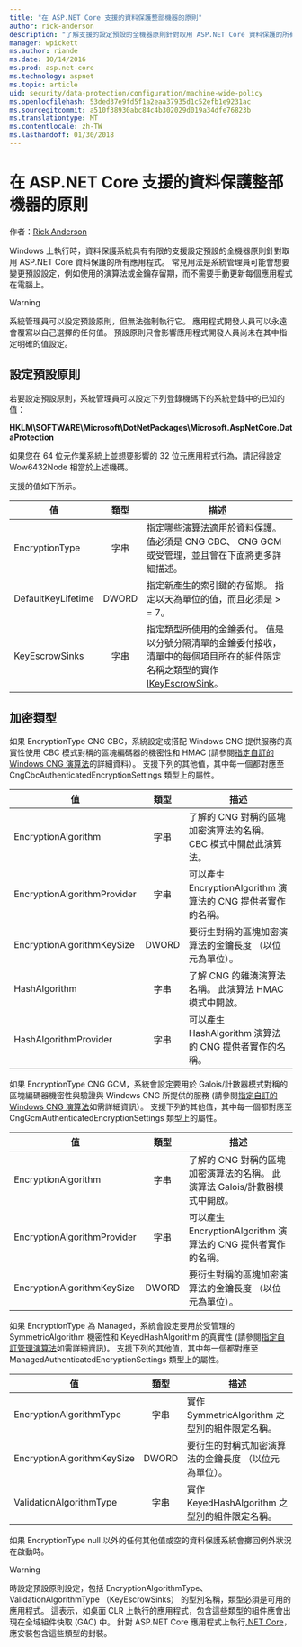```yaml
---
title: "在 ASP.NET Core 支援的資料保護整部機器的原則"
author: rick-anderson
description: "了解支援的設定預設的全機器原則針對取用 ASP.NET Core 資料保護的所有應用程式。"
manager: wpickett
ms.author: riande
ms.date: 10/14/2016
ms.prod: asp.net-core
ms.technology: aspnet
ms.topic: article
uid: security/data-protection/configuration/machine-wide-policy
ms.openlocfilehash: 53ded37e9fd5f1a2eaa37935d1c52efb1e9231ac
ms.sourcegitcommit: a510f38930abc84c4b302029d019a34dfe76823b
ms.translationtype: MT
ms.contentlocale: zh-TW
ms.lasthandoff: 01/30/2018
---
```

# <a name="data-protection-machine-wide-policy-support-in-aspnet-core"></a>在 ASP.NET Core 支援的資料保護整部機器的原則

作者：[Rick Anderson](https://twitter.com/RickAndMSFT)

Windows 上執行時，資料保護系統具有有限的支援設定預設的全機器原則針對取用 ASP.NET Core 資料保護的所有應用程式。 常見用法是系統管理員可能會想要變更預設設定，例如使用的演算法或金鑰存留期，而不需要手動更新每個應用程式在電腦上。

> [!WARNING]
> 系統管理員可以設定預設原則，但無法強制執行它。 應用程式開發人員可以永遠會覆寫以自己選擇的任何值。 預設原則只會影響應用程式開發人員尚未在其中指定明確的值設定。

## <a name="setting-default-policy"></a>設定預設原則

若要設定預設原則，系統管理員可以設定下列登錄機碼下的系統登錄中的已知的值：

**HKLM\SOFTWARE\Microsoft\DotNetPackages\Microsoft.AspNetCore.DataProtection**

如果您在 64 位元作業系統上並想要影響的 32 位元應用程式行為，請記得設定 Wow6432Node 相當於上述機碼。

支援的值如下所示。

| 值              | 類型   | 描述 |
| ------------------ | :----: | ----------- |
| EncryptionType     | 字串 | 指定哪些演算法適用於資料保護。 值必須是 CNG CBC、 CNG GCM 或受管理，並且會在下面將更多詳細描述。 |
| DefaultKeyLifetime | DWORD  | 指定新產生的索引鍵的存留期。 指定以天為單位的值，而且必須是 > = 7。 |
| KeyEscrowSinks     | 字串 | 指定類型所使用的金鑰委付。 值是以分號分隔清單的金鑰委付接收，清單中的每個項目所在的組件限定名稱之類型的實作[IKeyEscrowSink](/dotnet/api/microsoft.aspnetcore.dataprotection.keymanagement.ikeyescrowsink)。 |

## <a name="encryption-types"></a>加密類型

如果 EncryptionType CNG CBC，系統設定成搭配 Windows CNG 提供服務的真實性使用 CBC 模式對稱的區塊編碼器的機密性和 HMAC (請參閱[指定自訂的 Windows CNG 演算法](xref:security/data-protection/configuration/overview#specifying-custom-windows-cng-algorithms)的詳細資料）。 支援下列的其他值，其中每一個都對應至 CngCbcAuthenticatedEncryptionSettings 類型上的屬性。

| 值                       | 類型   | 描述 |
| --------------------------- | :----: | ----------- |
| EncryptionAlgorithm         | 字串 | 了解的 CNG 對稱的區塊加密演算法的名稱。 CBC 模式中開啟此演算法。 |
| EncryptionAlgorithmProvider | 字串 | 可以產生 EncryptionAlgorithm 演算法的 CNG 提供者實作的名稱。 |
| EncryptionAlgorithmKeySize  | DWORD  | 要衍生對稱的區塊加密演算法的金鑰長度 （以位元為單位）。 |
| HashAlgorithm               | 字串 | 了解 CNG 的雜湊演算法名稱。 此演算法 HMAC 模式中開啟。 |
| HashAlgorithmProvider       | 字串 | 可以產生 HashAlgorithm 演算法的 CNG 提供者實作的名稱。 |

如果 EncryptionType CNG GCM，系統會設定要用於 Galois/計數器模式對稱的區塊編碼器機密性與驗證與 Windows CNG 所提供的服務 (請參閱[指定自訂的 Windows CNG 演算法](xref:security/data-protection/configuration/overview#specifying-custom-windows-cng-algorithms)如需詳細資訊）。 支援下列的其他值，其中每一個都對應至 CngGcmAuthenticatedEncryptionSettings 類型上的屬性。

| 值                       | 類型   | 描述 |
| --------------------------- | :----: | ----------- |
| EncryptionAlgorithm         | 字串 | 了解的 CNG 對稱的區塊加密演算法的名稱。 此演算法 Galois/計數器模式中開啟。 |
| EncryptionAlgorithmProvider | 字串 | 可以產生 EncryptionAlgorithm 演算法的 CNG 提供者實作的名稱。 |
| EncryptionAlgorithmKeySize  | DWORD  | 要衍生對稱的區塊加密演算法的金鑰長度 （以位元為單位）。 |

如果 EncryptionType 為 Managed，系統會設定要用於受管理的 SymmetricAlgorithm 機密性和 KeyedHashAlgorithm 的真實性 (請參閱[指定自訂管理演算法](xref:security/data-protection/configuration/overview#specifying-custom-managed-algorithms)如需詳細資訊)。 支援下列的其他值，其中每一個都對應至 ManagedAuthenticatedEncryptionSettings 類型上的屬性。

| 值                      | 類型   | 描述 |
| -------------------------- | :----: | ----------- |
| EncryptionAlgorithmType    | 字串 | 實作 SymmetricAlgorithm 之型別的組件限定名稱。 |
| EncryptionAlgorithmKeySize | DWORD  | 要衍生的對稱式加密演算法的金鑰長度 （以位元為單位）。 |
| ValidationAlgorithmType    | 字串 | 實作 KeyedHashAlgorithm 之型別的組件限定名稱。 |

如果 EncryptionType null 以外的任何其他值或空的資料保護系統會擲回例外狀況在啟動時。

> [!WARNING]
> 時設定預設原則設定，包括 EncryptionAlgorithmType、 ValidationAlgorithmType （KeyEscrowSinks） 的型別名稱，類型必須是可用的應用程式。 這表示，如桌面 CLR 上執行的應用程式，包含這些類型的組件應會出現在全域組件快取 (GAC) 中。 針對 ASP.NET Core 應用程式上執行[.NET Core](https://www.microsoft.com/net/core)，應安裝包含這些類型的封裝。
